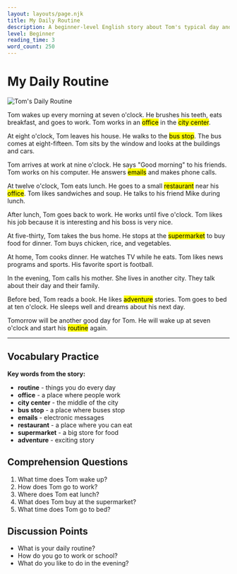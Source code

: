 ```yaml
---
layout: layouts/page.njk
title: My Daily Routine
description: A beginner-level English story about Tom's typical day and daily activities.
level: Beginner
reading_time: 3
word_count: 250
---
```


# My Daily Routine

![Tom's Daily Routine](/images/tom-daily-routine.jpg)

Tom wakes up every morning at seven o'clock. He brushes his teeth, eats breakfast, and goes to work. Tom works in an <mark>office</mark> in the <mark>city center</mark>.

At eight o'clock, Tom leaves his house. He walks to the <mark>bus stop</mark>. The bus comes at eight-fifteen. Tom sits by the window and looks at the buildings and cars.

Tom arrives at work at nine o'clock. He says "Good morning" to his friends. Tom works on his computer. He answers <mark>emails</mark> and makes phone calls.

At twelve o'clock, Tom eats lunch. He goes to a small <mark>restaurant</mark> near his <mark>office</mark>. Tom likes sandwiches and soup. He talks to his friend Mike during lunch.

After lunch, Tom goes back to work. He works until five o'clock. Tom likes his job because it is interesting and his boss is very nice.

At five-thirty, Tom takes the bus home. He stops at the <mark>supermarket</mark> to buy food for dinner. Tom buys chicken, rice, and vegetables.

At home, Tom cooks dinner. He watches TV while he eats. Tom likes news programs and sports. His favorite sport is football.

In the evening, Tom calls his mother. She lives in another city. They talk about their day and their family.

Before bed, Tom reads a book. He likes <mark>adventure</mark> stories. Tom goes to bed at ten o'clock. He sleeps well and dreams about his next day.

Tomorrow will be another good day for Tom. He will wake up at seven o'clock and start his <mark>routine</mark> again.

---

## Vocabulary Practice

**Key words from the story:**
- **routine** - things you do every day
- **office** - a place where people work
- **city center** - the middle of the city
- **bus stop** - a place where buses stop
- **emails** - electronic messages
- **restaurant** - a place where you can eat
- **supermarket** - a big store for food
- **adventure** - exciting story

## Comprehension Questions

1. What time does Tom wake up?
2. How does Tom go to work?
3. Where does Tom eat lunch?
4. What does Tom buy at the supermarket?
5. What time does Tom go to bed?

## Discussion Points

- What is your daily routine?
- How do you go to work or school?
- What do you like to do in the evening?